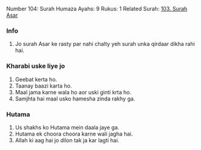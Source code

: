 Number 104: Surah Humaza
Ayahs: 9
Rukus: 1
Related Surah: [103. Surah Asar](103_Surah_Asar.md)   

### Info
1. Jo surah Asar ke rasty par nahi chalty yeh surah unka qirdaar dikha rahi hai.

### Kharabi uske liye jo
1. Geebat kerta ho.
2. Taanay baazi karta ho.
3. Maal jama karne wala ho aor uski ginti krta ho.
4. Samjhta hai maal usko hamesha zinda rakhy ga.

### Hutama
1. Us shakhs ko Hutama mein daala jaye ga.
2. Hutama ek choora choora karne wali jagha hai.
3. Allah ki aag hai jo dilon tak ja kar lagti hai.
